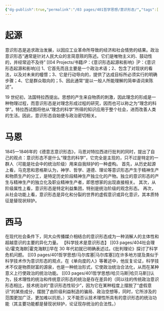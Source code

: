 ```yaml
---
{"dg-publish":true,"permalink":"/03 pages/401哲学思想/意识形态/","tags":["哲学"],"created":"2024-11-30T20:54:04.862+08:00","updated":"2025-03-02T20:28:50.941+08:00"}
---
```



# 起源
意识形态是追求政治发展，以因应工业革命所导致的经济和社会情势的结果。政治意识形态“通常是针对人民大众的言简意赅的陈述。它们是唯物主义的、鼓动性的，并经常迫不及待”
 [[04 Projects/书籍/P：《意识形态起源和影响》\|P：《意识形态起源和影响》]] 1、它首先而且主要是一个政治术语；2、包含了对现状的看法，以及对未来的幢憬；3、它是行动导向的，提供了达成目标所必须实行的明确步骤；4、它是群众取向的；5、因此通常“是以一般人所能理解的简单语词来陈述”。

19 世纪初，法国特拉西提出。思想的产生来自物质的刺激，因此理念的形成是一种物理过程，而意识形态是对理念形成过程的研究，因而也可以称之为“理念的科学”。特拉西试图将他从“理念的科学”所得的知识应用于整个社会，进而改善人类的生活。因此，意识形态自始便与政治密切相关。


# 马恩
1845一1846年的《德意志意识形态》，马恩对特拉西进行批判的同时，提出了自己的观点：意识形态不是什么“理念的科学”，它完全是主现的，只不过是特定的一群人（可能是社会中的统治阶级）用来自我辩护的一种虚构。
首先，从历史起源上看，马克思和恩格斯认为，神学、哲学、道德、理论等意识形态产生于精神生产和物质生产的分工，是特定历史阶段精神生产独立化的产物。独立的意识形态的产生与精神生产的独立化及职业精神生产者，即思想家的出现直接相关。
其次，从阶级属性上看，意识形态是特定利益集团，特别是统治阶级的观念形态。
再次，从社会功能上看，意识形态是异化和分裂的世界的虚假意识或异化意识，其本质特征是替现状辩护。
# 西马
在现代社会条件下，同大众传播媒介相结合的意识形态成为一种消解人的主体性和超越意识的主要的异化力量。
【科学技术是意识形态】
[[03 pages/404社会理论/霍克海默\|霍克海默]]早在 30 年代初就已明确表述过。《批判理论》探讨了科学危机问题。
[[03 pages/401哲学思想/马尔库塞\|马尔库塞]]在许多地方提及类似于科学技术作为意识形态的观点，在《单向度的人》等著述中，他反复论证，科学技术不仅是物质财富的源泉，也是一种统治形式，它使政治统治合法化，从而在某种意义上行使政治的统治功能。
[[03 pages/401哲学思想/哈贝马斯\|哈贝马斯]]认为，技术理性的统治和传统意识形态的统治是存在差异的（同以往的传统政治意识形态相比，技术统治的“意识形态性较少”，因为它在某种程度上摆脱了“虚假意识”的某些成分，摆脱了由阶级利益制造的骗局、政治空想等，同时，它所涉及的范围更加广泛，更加难以抗拒。）又不能否认技术理性所具有的意识形态的统治功能（其主要功能都是替现状辩护，论证现存统治的合法性。）
